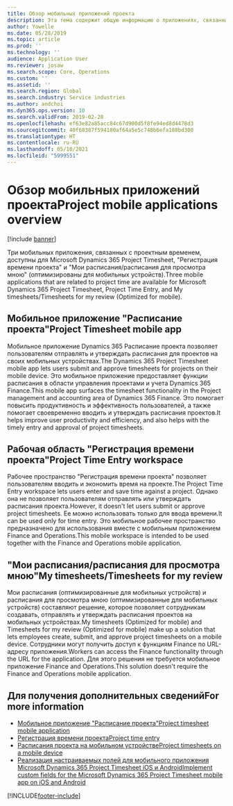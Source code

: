```yaml
---
title: Обзор мобильных приложений проекта
description: Эта тема содержит общую информацию о приложениях, связанных со временем проекта, для Microsoft Dynamics 365 Project Timesheet, "Регистрация времени проекта" и "Мои расписания/расписания", которые доступны на мобильном устройстве.
author: Yowelle
ms.date: 05/28/2019
ms.topic: article
ms.prod: ''
ms.technology: ''
audience: Application User
ms.reviewer: josaw
ms.search.scope: Core, Operations
ms.custom: ''
ms.assetid: ''
ms.search.region: Global
ms.search.industry: Service industries
ms.author: andchoi
ms.dyn365.ops.version: 10
ms.search.validFrom: 2019-02-28
ms.openlocfilehash: ef63e82a85acc84c67d900d5f8fe94ed8d4478d3
ms.sourcegitcommit: 40f68387f594180af64a5e5c748b6efa188bd300
ms.translationtype: HT
ms.contentlocale: ru-RU
ms.lasthandoff: 05/10/2021
ms.locfileid: "5999551"
---
```

# <a name="project-mobile-applications-overview"></a><span data-ttu-id="154f2-103">Обзор мобильных приложений проекта</span><span class="sxs-lookup"><span data-stu-id="154f2-103">Project mobile applications overview</span></span>

[!include [banner](../includes/banner.md)]

<span data-ttu-id="154f2-104">Три мобильных приложения, связанных с проектным временем, доступны для Microsoft Dynamics 365 Project Timesheet, "Регистрация времени проекта" и "Мои расписания/расписания для просмотра мною" (оптимизированы для мобильных устройств).</span><span class="sxs-lookup"><span data-stu-id="154f2-104">Three mobile applications that are related to project time are available for Microsoft Dynamics 365 Project Timesheet, Project Time Entry, and My timesheets/Timesheets for my review (Optimized for mobile).</span></span>

## <a name="project-timesheet-mobile-app"></a><span data-ttu-id="154f2-105">Мобильное приложение "Расписание проекта"</span><span class="sxs-lookup"><span data-stu-id="154f2-105">Project Timesheet mobile app</span></span>

<span data-ttu-id="154f2-106">Мобильное приложение Dynamics 365 Расписание проекта позволяет пользователям отправлять и утверждать расписания для проектов на своих мобильных устройствах.</span><span class="sxs-lookup"><span data-stu-id="154f2-106">The Dynamics 365 Project Timesheet mobile app lets users submit and approve timesheets for projects on their mobile device.</span></span> <span data-ttu-id="154f2-107">Это мобильное приложение предоставляет функции расписания в области управления проектами и учета Dynamics 365 Finance.</span><span class="sxs-lookup"><span data-stu-id="154f2-107">This mobile app surfaces the timesheet functionality in the Project management and accounting area of Dynamics 365 Finance.</span></span> <span data-ttu-id="154f2-108">Это помогает повысить продуктивность и эффективность пользователей, а также помогает своевременно вводить и утверждать расписания проектов.</span><span class="sxs-lookup"><span data-stu-id="154f2-108">It helps improve user productivity and efficiency, and also helps with the timely entry and approval of project timesheets.</span></span>

## <a name="project-time-entry-workspace"></a><span data-ttu-id="154f2-109">Рабочая область "Регистрация времени проекта"</span><span class="sxs-lookup"><span data-stu-id="154f2-109">Project Time Entry workspace</span></span>

<span data-ttu-id="154f2-110">Рабочее пространство "Регистрация времени проекта" позволяет пользователям вводить и экономить время на проекте.</span><span class="sxs-lookup"><span data-stu-id="154f2-110">The Project Time Entry workspace lets users enter and save time against a project.</span></span> <span data-ttu-id="154f2-111">Однако она не позволяет пользователям отправлять или утверждать расписания проекта.</span><span class="sxs-lookup"><span data-stu-id="154f2-111">However, it doesn't let users submit or approve project timesheets.</span></span> <span data-ttu-id="154f2-112">Ее можно использовать только для ввода времени.</span><span class="sxs-lookup"><span data-stu-id="154f2-112">It can be used only for time entry.</span></span> <span data-ttu-id="154f2-113">Это мобильное рабочее пространство предназначено для использования вместе с мобильным приложением Finance and Operations.</span><span class="sxs-lookup"><span data-stu-id="154f2-113">This mobile workspace is intended to be used together with the Finance and Operations mobile application.</span></span>

## <a name="my-timesheetstimesheets-for-my-review"></a><span data-ttu-id="154f2-114">"Мои расписания/расписания для просмотра мною"</span><span class="sxs-lookup"><span data-stu-id="154f2-114">My timesheets/Timesheets for my review</span></span>

<span data-ttu-id="154f2-115">Мои расписания (оптимизированные для мобильных устройств) и расписания для просмотра мною (оптимизированные для мобильных устройств) составляют решение, которое позволяет сотрудникам создавать, отправлять и утверждать расписания проектов на мобильных устройствах.</span><span class="sxs-lookup"><span data-stu-id="154f2-115">My timesheets (Optimized for mobile) and Timesheets for my review (Optimized for mobile) make up a solution that lets employees create, submit, and approve project timesheets on a mobile device.</span></span> <span data-ttu-id="154f2-116">Сотрудники могут получить доступ к функциям Finance по URL-адресу приложения.</span><span class="sxs-lookup"><span data-stu-id="154f2-116">Workers can access the Finance functionality through the URL for the application.</span></span> <span data-ttu-id="154f2-117">Для этого решения не требуется мобильное приложение Finance and Operations.</span><span class="sxs-lookup"><span data-stu-id="154f2-117">This solution doesn't require the Finance and Operations mobile application.</span></span>

## <a name="for-more-information"></a><span data-ttu-id="154f2-118">Для получения дополнительных сведений</span><span class="sxs-lookup"><span data-stu-id="154f2-118">For more information</span></span>

- [<span data-ttu-id="154f2-119">Мобильное приложение "Расписание проекта"</span><span class="sxs-lookup"><span data-stu-id="154f2-119">Project timesheet mobile application</span></span>](project-timesheet.md)
- [<span data-ttu-id="154f2-120">Регистрация времени проекта</span><span class="sxs-lookup"><span data-stu-id="154f2-120">Project time entry</span></span>]( project-time-entry-mobile-workspace.md)
- [<span data-ttu-id="154f2-121">Расписания проекта на мобильном устройстве</span><span class="sxs-lookup"><span data-stu-id="154f2-121">Project timesheets on a mobile device</span></span>](Mobile-timesheets.md)
- [<span data-ttu-id="154f2-122">Реализация настраиваемых полей для мобильного приложения Microsoft Dynamics 365 Project Timesheet iOS и Android</span><span class="sxs-lookup"><span data-stu-id="154f2-122">Implement custom fields for the Microsoft Dynamics 365 Project Timesheet mobile app on iOS and Android</span></span>](custom-fields-mobile.md)


[!INCLUDE[footer-include](../includes/footer-banner.md)]